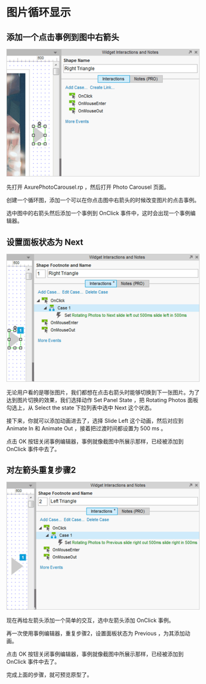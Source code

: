 # 图片循环显示

## 添加一个点击事例到图中右箭头

![image](images/photocarousel1.png)

先打开 AxurePhotoCarousel.rp ，然后打开 Photo Carousel 页面。

创建一个循环图，添加一个可以在你点击图中右箭头的时候改变图片的点击事例。

选中图中的右箭头然后添加一个事例到 OnClick 事件中，这时会出现一个事例编辑器。

## 设置面板状态为 Next

![image](images/photocarousel2.png)

无论用户看的是哪张图片，我们都想在点击右箭头时能够切换到下一张图片。为了达到图片切换的效果，我们选择动作 Set Panel State ，把 Rotating Photos 面板勾选上，从 Select the state 下拉列表中选中 Next 这个状态。
 
接下来，你就可以添加动画进去了，选择 Slide Left 这个动画，然后对应到 Animate In 和  Animate Out ，接着把过渡时间都设置为 500 ms 。

点击 OK 按钮关闭事例编辑器，事例就像截图中所展示那样，已经被添加到 OnClick 事件中去了。

## 对左箭头重复步骤2

![image](images/photocarousel3.png)

现在再给左箭头添加一个简单的交互，选中左箭头添加 OnClick 事例。

再一次使用事例编辑器，重复步骤2，设置面板状态为 Previous ，为其添加动画。

点击 OK 按钮关闭事例编辑器，事例就像截图中所展示那样，已经被添加到 OnClick 事件中去了。

完成上面的步骤，就可预览原型了。
